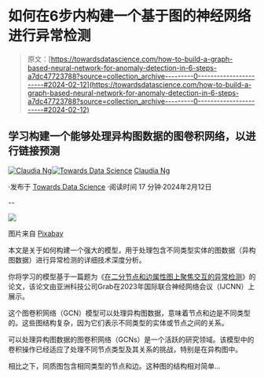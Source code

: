 # 如何在6步内构建一个基于图的神经网络进行异常检测

> 原文：[https://towardsdatascience.com/how-to-build-a-graph-based-neural-network-for-anomaly-detection-in-6-steps-a7dc47723788?source=collection_archive---------0-----------------------#2024-02-12](https://towardsdatascience.com/how-to-build-a-graph-based-neural-network-for-anomaly-detection-in-6-steps-a7dc47723788?source=collection_archive---------0-----------------------#2024-02-12)

## 学习构建一个能够处理异构图数据的图卷积网络，以进行链接预测

[](https://ds-claudia.medium.com/?source=post_page---byline--a7dc47723788--------------------------------)[![Claudia Ng](../Images/81d7927943f38f6303690cfd5676c8fd.png)](https://ds-claudia.medium.com/?source=post_page---byline--a7dc47723788--------------------------------)[](https://towardsdatascience.com/?source=post_page---byline--a7dc47723788--------------------------------)[![Towards Data Science](../Images/a6ff2676ffcc0c7aad8aaf1d79379785.png)](https://towardsdatascience.com/?source=post_page---byline--a7dc47723788--------------------------------) [Claudia Ng](https://ds-claudia.medium.com/?source=post_page---byline--a7dc47723788--------------------------------)

·发布于 [Towards Data Science](https://towardsdatascience.com/?source=post_page---byline--a7dc47723788--------------------------------) ·阅读时间 17 分钟·2024年2月12日

--

![](../Images/9b10ad7ae7505148524c7c5f1dbb31b1.png)

图片来自 [Pixabay](https://pixabay.com/vectors/linked-connected-network-team-men-152575/)

本文是关于如何构建一个强大的模型，用于处理包含不同类型实体的图数据（异构图数据）进行异常检测的详细技术深度分析。

你将学习的模型基于一篇题为《[在二分节点和边属性图上聚焦交互的异常检测](https://engineering.grab.com/files/GraphBEAN_IJCNN_2023.pdf)》的论文，该论文由亚洲科技公司Grab在2023年国际联合神经网络会议（IJCNN）上展示。

这个图卷积网络（GCN）模型可以处理异构图数据，意味着节点和边是不同类型的。这些图结构复杂，因为它们表示不同类型的实体或节点之间的关系。

可以处理异构图数据的图卷积网络（GCNs）是一个活跃的研究领域。该模型中的卷积操作已经适应了处理不同节点类型及其关系的挑战，特别是在异构图中。

相比之下，同质图包含相同类型的节点和边。这种图的结构相对简单…
